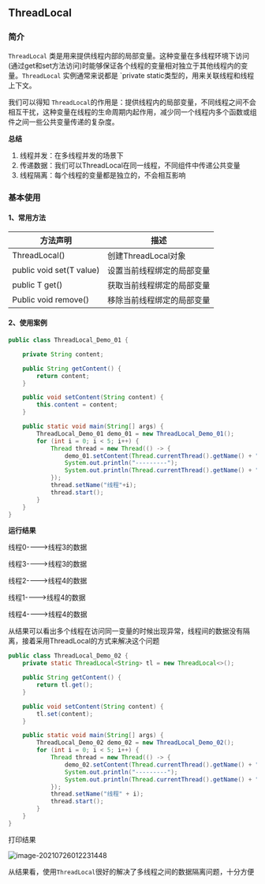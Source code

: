 ## ThreadLocal

### 简介

`ThreadLocal` 类是用来提供线程内部的局部变量。这种变量在多线程环境下访问(通过get和set方法访问)时能够保证各个线程的变量相对独立于其他线程内的变量。`ThreadLocal` 实例通常来说都是 `private static类型的，用来关联线程和线程上下文。

我们可以得知 `ThreadLocal`的作用是：提供线程内的局部变量，不同线程之间不会相互干扰，这种变量在线程的生命周期内起作用，减少同一个线程内多个函数或组件之间一些公共变量传递的复杂度。

**总结**

1. 线程并发：在多线程并发的场景下
2. 传递数据：我们可以ThreadLocal在同一线程，不同组件中传递公共变量
3. 线程隔离：每个线程的变量都是独立的，不会相互影响



### 基本使用

#### 1、常用方法

| 方法声明                 | 描述                       |
| ------------------------ | -------------------------- |
| ThreadLocal()            | 创建ThreadLocal对象        |
| public void set(T value) | 设置当前线程绑定的局部变量 |
| public T get()           | 获取当前线程绑定的局部变量 |
| Public void remove()     | 移除当前线程绑定的局部变量 |

#### 2、使用案例

```java
public class ThreadLocal_Demo_01 {

    private String content;

    public String getContent() {
        return content;
    }

    public void setContent(String content) {
        this.content = content;
    }

    public static void main(String[] args) {
        ThreadLocal_Demo_01 demo_01 = new ThreadLocal_Demo_01();
        for (int i = 0; i < 5; i++) {
            Thread thread = new Thread(() -> {
                demo_01.setContent(Thread.currentThread().getName() + "的数据");
                System.out.println("---------");
                System.out.println(Thread.currentThread().getName() + "---->" + demo_01.getContent());
            });
            thread.setName("线程"+i);
            thread.start();
        }
    }
}

```

**运行结果**

线程0---->线程3的数据

线程3---->线程3的数据

线程2---->线程4的数据

线程1---->线程4的数据

线程4---->线程4的数据



从结果可以看出多个线程在访问同一变量的时候出现异常，线程间的数据没有隔离，接着采用ThreadLocal的方式来解决这个问题

```java
public class ThreadLocal_Demo_02 {
    private static ThreadLocal<String> tl = new ThreadLocal<>();

    public String getContent() {
        return tl.get();
    }

    public void setContent(String content) {
        tl.set(content);
    }

    public static void main(String[] args) {
        ThreadLocal_Demo_02 demo_02 = new ThreadLocal_Demo_02();
        for (int i = 0; i < 5; i++) {
            Thread thread = new Thread(() -> {
                demo_02.setContent(Thread.currentThread().getName() + "的数据");
                System.out.println("---------");
                System.out.println(Thread.currentThread().getName() + "---->" + demo_02.getContent());
            });
            thread.setName("线程" + i);
            thread.start();
        }
    }
}
```

打印结果

![image-20210726012231448](https://gitee.com/kongxiangjin/images/raw/master/img/image-20210726012231448.png)

从结果看，使用`ThreadLocal`很好的解决了多线程之间的数据隔离问题，十分方便